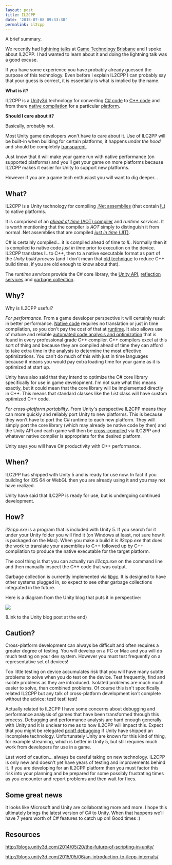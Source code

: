 ```yaml
---
layout: post
title: IL2CPP
date: '2015-07-08 09:33:38'
permalink: il2cpp
---
```


A brief summary.

We recently had [lightning talks](http://www.meetup.com/Game-Technology-Brisbane/events/222429496/) at [Game Technology Brisbane](http://gametechbrisbane.com/) and I spoke about IL2CPP. I had wanted to learn about it and doing the lightning talk was a good excuse. 

If you have some experience you have probably already guessed the purpose of this technology. Even before I explain IL2CPP I can probably say that your guess is correct, it is essentially is what is implied by the name. 

**What is it?** 

IL2CPP is a [Unity3d](https://en.wikipedia.org/wiki/Unity_(game_engine)) technology for converting [C# code](https://en.wikipedia.org/wiki/C_Sharp_(programming_language)) to [C++ code](https://en.wikipedia.org/wiki/C%2B%2B) and from there [native compilation](https://en.wikipedia.org/wiki/Native_(computing)#Applications) for a particular [platform](https://en.wikipedia.org/wiki/Computing_platform).

**Should I care about it?** 

Basically, probably not. 

Most Unity game developers won't have to care about it. Use of ILC2PP will be built-in when building for certain platforms, it happens *under the hood* and should be completely [transparent](https://en.wikipedia.org/wiki/Transparency_(human%E2%80%93computer_interaction)). 

Just know that it will make your game run with native performance (on supported platforms) and you'll get your game on more platforms because IL2CPP makes it easier for Unity to support new platforms.

However if you are a game tech enthusiast you will want to dig deeper...

## What?

IL2CPP is a Unity technology for compiling [.Net assemblies](https://en.wikipedia.org/wiki/Assembly_(CLI)) (that contain [IL](https://en.wikipedia.org/wiki/Common_Intermediate_Language)) to native platforms.

It is comprised of an [*ahead of time* (AOT) compiler](https://en.wikipedia.org/wiki/Ahead-of-time_compilation) and *runtime services*. It is worth mentioning that the compiler is *AOT* simply to distinguish it from normal .Net assemblies that are compiled [*just in time* (JIT)](https://en.wikipedia.org/wiki/Just-in-time_compilation). 

C# is certainly compiled... it is compiled ahead of time to *IL*. Normally then it is compiled to native code *just in time* prior to execution on the device. IL2CPP translates IL to C++, then to a native executable format as part of the *Unity build process* (and I don't mean that [old technique](http://engineering-game-dev.com/2009/12/15/the-evils-of-unity-builds/) to reduce C++ build times, if you are old enough to know about that).

The *runtime services* provide the C# core library, the [Unity API](http://docs.unity3d.com/ScriptReference/), [reflection services](https://en.wikipedia.org/wiki/Reflection_(computer_programming)) and [garbage collection](https://en.wikipedia.org/wiki/Garbage_collection_(computer_science)). 


## Why?

Why is IL2CPP useful? 

*For performance*. From a game developer perspective it will certainly result in better performance. [Native code](https://en.wikipedia.org/wiki/Reflection_(computer_programming)) requires no translation or just in time compilation, so you don't pay the cost of that at [runtime](https://en.wikipedia.org/wiki/Run_time_(program_lifecycle_phase)). It also allows use of mature and reliable [automated code analysis and optimization](https://en.wikipedia.org/wiki/Optimizing_compiler) that is found in every professional grade C++ compiler. C++ compilers excel at this sort of thing and because they are compiled ahead of time they can afford to take extra time in the analysis to determine the most effective optimizations. You can't do much of this with just in time languages because it means you would pay extra loading time for your game as it is optimized at start up. 

Unity have also said that they intend to optimize the C# core library specifically for use in game development. I'm not sure what this means exactly, but it could mean that the core library will be implemented directly in C++. This means that standard classes like the *List* class will have custom optimized C++ code.   

*For cross-platform portability*. From Unity's perspective IL2CPP means they can more quickly and reliably port Unity to new platforms. This is because they won't have to port the C# runtime to each new platform. They will simply port the core library (which may already be native code by then) and the Unity API and each game will then be [cross-compiled](https://en.wikipedia.org/wiki/Cross_compiler) via ILC2PP and whatever native compiler is appropriate for the desired platform.

Unity says you will have C# productivity with C++ performance. 

## When?

ILC2PP has shipped with Unity 5 and is ready for use now. In fact if you building for iOS 64 or WebGL then you are already using it and you may not have realized.

Unity have said that ILC2PP is ready for use, but is undergoing continued development.

## How?

*il2cpp.exe* is a program that is included with Unity 5. If you search for it under your Unity folder you will find it (on Windows at least, not sure how it is packaged on the Mac).  When you make a build it is *il2cpp.exe* that does the work to translate your assemblies to C++ followed up by C++ compilation to produce the native executable for the target platform.

The cool thing is that you can actually run *il2cpp.exe* on the command line and then manually inspect the C++ code that was output.  

Garbage collection is currently implemented via *[libgc](https://github.com/ivmai/bdwgc/)*. It is designed to have other systems plugged in, so expect to see other garbage collections integrated in the future.

Here is a diagram from the Unity blog that puts it in perspective:

 ![](http://blogs.unity3d.com/wp-content/uploads/2015/04/il2cpp-toolchain-smaller.png)

(Link to the Unity blog post at the end)

## Caution?

Cross-platform development can always be difficult and often requires a greater degree of testing. You will develop on a PC or Mac and you will do much testing on your dev system. However you must test frequently on a representative set of devices! 

Too little testing on device accumulates risk that you will have many subtle problems to solve when you do test on the device. Test frequently, find and isolate problems as they are introduced. Isolated problems are much much easier to solve, than combined problems. Of course this isn't specifically related IL2CPP but any talk of cross-platform development isn't complete without the advice: test! test! test!

Actually related to IL2CPP I have some concerns about debugging and performance analysis of games that have been transformed through this process. Debugging and performance analysis are hard enough generally with Unity and it is unclear to me as to how IL2CPP will impact this. Expect that you might be relegated [printf debugging](https://en.wikipedia.org/wiki/Debugging#printf_debugging) if Unity have shipped an incomplete technology. Unfortunately Unity are known for this kind of thing, for example streaming, which is better in Unity 5, but still requires much work from developers for use in a game.

Last word of caution... always be careful taking on new technology. IL2CPP is only new and doesn't yet have years of testing and improvements behind it. If you are developing for an IL2CPP platform then you must factor this risk into your planning and be prepared for some possibly frustrating times as you encounter and report problems and then wait for fixes.

## Some great news

It looks like Microsoft and Unity are collaborating more and more. I hope this ultimately brings the latest version of C# to Unity. When that happens we'll have 7 years worth of C# features to catch up on! Good times :)

## Resources

http://blogs.unity3d.com/2014/05/20/the-future-of-scripting-in-unity/

http://blogs.unity3d.com/2015/05/06/an-introduction-to-ilcpp-internals/